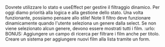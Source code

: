 Dovrete utilizzare lo stato e useEffect per gestire il filtraggio dinamico.
Per oggi diamo priorità alla logica e alla gestione dello stato. Una volta funzionante, possiamo pensare allo stile!
Note
Il filtro deve funzionare dinamicamente quando l'utente seleziona un genere dalla select.
Se non viene selezionato alcun genere, devono essere mostrati tutti i film. :urlo:
BONUS:
Aggiungere un campo di ricerca per filtrare i film anche per titolo.
Creare un sistema per aggiungere nuovi film alla lista tramite un form.